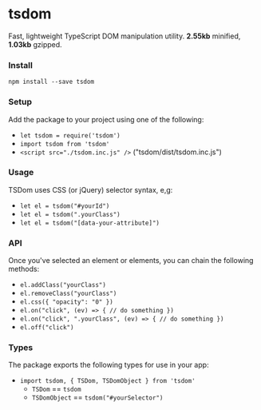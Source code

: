# tsdom
Fast, lightweight TypeScript DOM manipulation utility. 
**2.55kb** minified, **1.03kb** gzipped.
### Install
`npm install --save tsdom`
### Setup
Add the package to your project using one of the following:
- `let tsdom = require('tsdom')`
- `import tsdom from 'tsdom'`
- `<script src="./tsdom.inc.js" />` ("tsdom/dist/tsdom.inc.js")
### Usage
TSDom uses CSS (or jQuery) selector syntax, e,g:
- `let el = tsdom("#yourId")`
- `let el = tsdom(".yourClass")`
- `let el = tsdom("[data-your-attribute]")`
### API
Once you've selected an element or elements, you can chain the following methods:
- `el.addClass("yourClass")`
- `el.removeClass("yourClass")`
- `el.css({ "opacity": "0" })`
- `el.on("click", (ev) => { // do something })`
- `el.on("click", ".yourClass", (ev) => { // do something })`
- `el.off("click")`
### Types
The package exports the following types for use in your app:
- `import tsdom, { TSDom, TSDomObject } from 'tsdom'`
  - `TSDom` == `tsdom`
  - `TSDomObject` == `tsdom("#yourSelector")`
